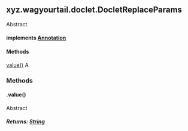 

xyz.wagyourtail.doclet.DocletReplaceParams
------------------------------------------

Abstract
#### implements [Annotation](https://docs.oracle.com/javase/8/docs/api/index.html?java/lang/annotation/Annotation.html)

#### Methods

[value()](#value-)
A



### Methods

#### .value()

Abstract

##### Returns: [String](https://docs.oracle.com/javase/8/docs/api/index.html?java/lang/String.html)




